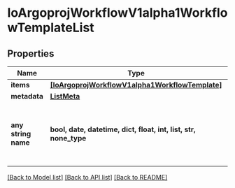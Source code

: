 # IoArgoprojWorkflowV1alpha1WorkflowTemplateList


## Properties
Name | Type | Description | Notes
------------ | ------------- | ------------- | -------------
**items** | [**[IoArgoprojWorkflowV1alpha1WorkflowTemplate]**](IoArgoprojWorkflowV1alpha1WorkflowTemplate.md) |  | [optional] 
**metadata** | [**ListMeta**](ListMeta.md) |  | [optional] 
**any string name** | **bool, date, datetime, dict, float, int, list, str, none_type** | any string name can be used but the value must be the correct type | [optional]

[[Back to Model list]](../README.md#documentation-for-models) [[Back to API list]](../README.md#documentation-for-api-endpoints) [[Back to README]](../README.md)


